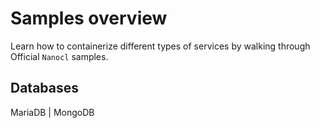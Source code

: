 # Samples overview

Learn how to containerize different types of services by walking through Official `Nanocl` samples.

## Databases

MariaDB | MongoDB
